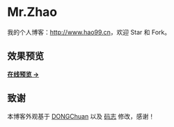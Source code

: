 # Mr.Zhao

我的个人博客：<http://www.hao99.cn>，欢迎 Star 和 Fork。

## 效果预览

**[在线预览 &rarr;](http://www.hao99.cn)**

<!--![screenshot home](http://www.lingdongkuaichuan.com/assets/images/screenshots/home.png)-->

## 致谢

本博客外观基于 [DONGChuan](http://dongchuan.github.io) 以及 [码志](https://github.com/mzlogin/mzlogin.github.io) 修改，感谢！
